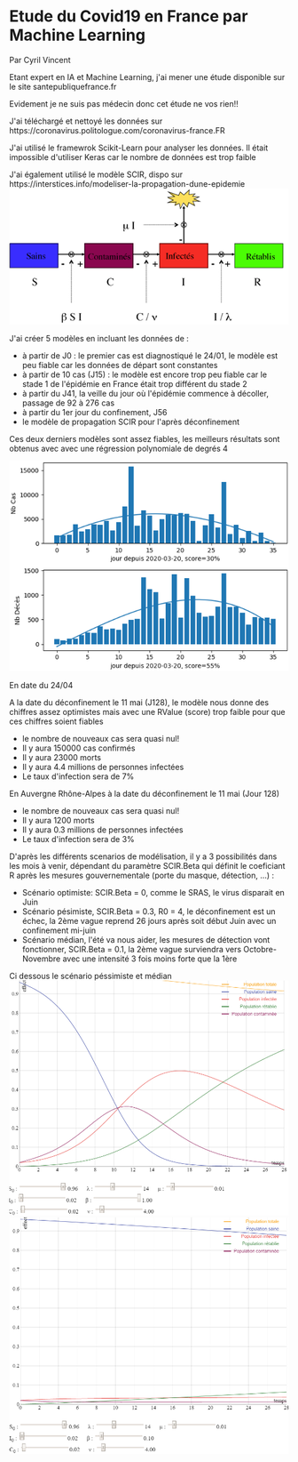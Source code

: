 <h1>Etude du Covid19 en France par Machine Learning</h1>
<p>Par Cyril Vincent</p>
<p>Etant expert en IA et Machine Learning, j'ai mener une étude disponible sur le site santepubliquefrance.fr</p>
<p>Evidement je ne suis pas médecin donc cet étude ne vos rien!!</p>
<p>J'ai téléchargé et nettoyé les données sur https://coronavirus.politologue.com/coronavirus-france.FR </p>
<p>J'ai utilisé le framewrok Scikit-Learn pour analyser les données. Il était impossible d'utiliser Keras car le nombre de données est trop faible</p>
<p>J'ai également utilisé le modèle SCIR, dispo sur https://interstices.info/modeliser-la-propagation-dune-epidemie
<img src="data/scir.png">
</p>
<p>J'ai créer 5 modèles en incluant les données de :
    <ul>
        <li>à partir de J0 : le premier cas est diagnostiqué le 24/01, le modèle est peu fiable car les données de départ sont constantes</li>
        <li>à partir de 10 cas (J15) : le modèle est encore trop peu fiable car le stade 1 de l'épidémie en France était trop différent du stade 2</li>
        <li>à partir du J41, la veille du jour où l'épidémie commence à décoller, passage de 92 à 276 cas</li>
        <li>à partir du 1er jour du confinement, J56</li>
        <li>le modèle de propagation SCIR pour l'après déconfinement</li>
    </ul>
<p>Ces deux derniers modèles sont assez fiables, les meilleurs résultats sont obtenus avec avec une régression polynomiale de degrés 4</p>
<img src="data/figure.png"/>
<p>En date du 24/04</p>
<p>A la date du déconfinement le 11 mai (J128), le modèle nous donne des chiffres assez optimistes mais avec une RValue (score) trop faible pour que ces chiffres soient fiables
<ul>
    <li>le nombre de nouveaux cas sera quasi nul!</li>
    <li>Il y aura 150000 cas confirmés</li>
    <li>Il y aura 23000 morts</li>
    <li>Il y aura 4.4 millions de personnes infectées</li>
    <li>Le taux d'infection sera de 7%</li>
</ul>
<p>En Auvergne Rhône-Alpes à la date du déconfinement le 11 mai (Jour 128)
<ul>
    <li>le nombre de nouveaux cas sera quasi nul!</li>
    <li>Il y aura 1200 morts</li>
    <li>Il y aura 0.3 millions de personnes infectées</li>
    <li>Le taux d'infection sera de 3%</li>
</ul>
D'après les différents scenarios de modélisation, il y a 3 possibilités dans les mois à venir, dépendant du paramètre SCIR.Beta qui définit le coeficiant R après les mesures gouvernementale (porte du masque, détection, ...) :
<ul>
    <li>Scénario optimiste: SCIR.Beta = 0, comme le SRAS, le virus disparait en Juin</li>
    <li>Scénario pésimiste, SCIR.Beta = 0.3, R0 = 4, le déconfinement est un échec, la 2ème vague reprend 26 jours après soit début Juin avec un confinement mi-juin</li>
    <li>Scénario médian, l'été va nous aider, les mesures de détection vont fonctionner, SCIR.Beta = 0.1, la 2ème vague surviendra vers Octobre-Novembre avec une intensité 3 fois moins forte que la 1ère</li>
</ul>
Ci dessous le scénario péssimiste et médian
<img src="data/scirbad.png">
<img src="data/scirgood.png">
    


